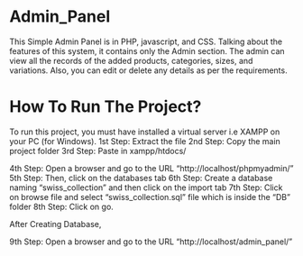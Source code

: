# Admin_Panel
This Simple Admin Panel is in PHP, javascript, and CSS. Talking about the features of this system, it contains only the Admin section. The admin can view all the records of the added products, categories, sizes, and variations. Also, you can edit or delete any details as per the requirements.
# How To Run The Project?
To run this project, you must have installed a virtual server i.e XAMPP on your PC (for Windows). 
1st Step: Extract the file
2nd Step: Copy the main project folder
3rd Step: Paste in xampp/htdocs/

4th Step: Open a browser and go to the URL “http://localhost/phpmyadmin/”
5th Step: Then, click on the databases tab
6th Step: Create a database naming “swiss_collection” and then click on the import tab
7th Step: Click on browse file and select “swiss_collection.sql” file which is inside the “DB” folder
8th Step: Click on go.

After Creating Database,

9th Step: Open a browser and go to the URL “http://localhost/admin_panel/”
